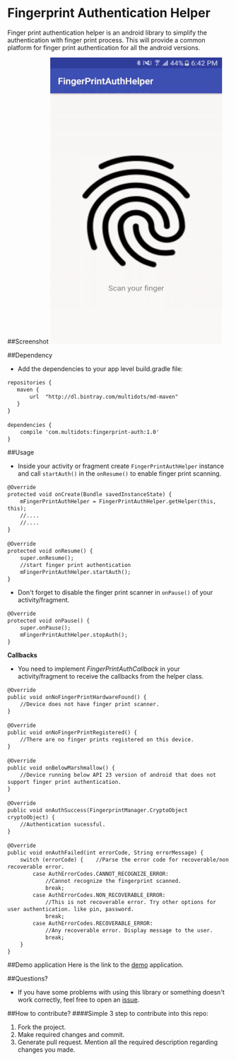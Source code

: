 # Fingerprint Authentication Helper

Finger print authentication helper is an android library to simplify the authentication with finger print process. This will provide a common 
platform for finger print authentication for all the android versions.

##Screenshot
![Authentication Demo](/screens/screen-capture.gif)

##Dependency
- Add the dependencies to your app level build.gradle file:
```
repositories {
   maven {
       url  "http://dl.bintray.com/multidots/md-maven" 
   }
}

dependencies {
    compile 'com.multidots:fingerprint-auth:1.0'
}
```

##Usage
- Inside your activity or fragment create `FingerPrintAuthHelper` instance and call `startAuth()` in the `onResume()` to enable finger print scanning.
```
@Override
protected void onCreate(Bundle savedInstanceState) {
    mFingerPrintAuthHelper = FingerPrintAuthHelper.getHelper(this, this);
    //.... 
    //....        
}
   
@Override
protected void onResume() {
    super.onResume();
    //start finger print authentication
    mFingerPrintAuthHelper.startAuth();
}
```

- Don't forget to disable the finger print scanner in `onPause()` of your activity/fragment.
```
@Override
protected void onPause() {
    super.onPause();
    mFingerPrintAuthHelper.stopAuth();
}
```

**Callbacks**

- You need to implement *FingerPrintAuthCallback* in your activity/fragment to receive the callbacks from the helper class.
```
@Override
public void onNoFingerPrintHardwareFound() {
    //Device does not have finger print scanner.
}

@Override
public void onNoFingerPrintRegistered() {
    //There are no finger prints registered on this device.
}

@Override
public void onBelowMarshmallow() {
    //Device running below API 23 version of android that does not support finger print authentication.
}

@Override
public void onAuthSuccess(FingerprintManager.CryptoObject cryptoObject) {
    //Authentication sucessful.
}

@Override
public void onAuthFailed(int errorCode, String errorMessage) {
    switch (errorCode) {    //Parse the error code for recoverable/non recoverable error.
        case AuthErrorCodes.CANNOT_RECOGNIZE_ERROR:
            //Cannot recognize the fingerprint scanned.
            break;
        case AuthErrorCodes.NON_RECOVERABLE_ERROR:
            //This is not recoverable error. Try other options for user authentication. like pin, password.
            break;
        case AuthErrorCodes.RECOVERABLE_ERROR:
            //Any recoverable error. Display message to the user.
            break;
    }
}
```

##Demo application
Here is the link to the [demo](/apk/sample.apk) application.

##Questions?
- If you have some problems with using this library or something doesn't work correctly, feel free to open an [issue](https://github.com/multidots/android-fingerprint-authentication/issues/new).

##How to contribute?
####Simple 3 step to contribute into this repo:

1. Fork the project. 
2. Make required changes and commit. 
3. Generate pull request. Mention all the required description regarding changes you made.


